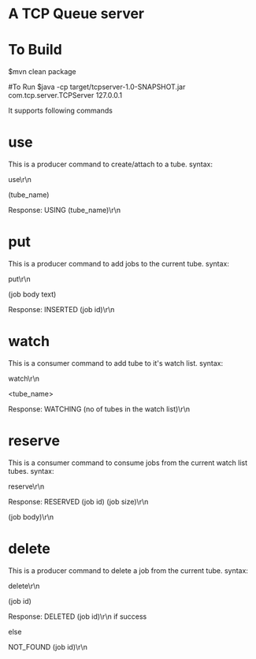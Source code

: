 # A TCP Queue server


# To Build
$mvn clean package

#To Run
$java -cp target/tcpserver-1.0-SNAPSHOT.jar com.tcp.server.TCPServer 127.0.0.1
 

It supports following commands

# use

This is a producer command to create/attach to a tube.
syntax:

use\r\n

(tube_name)

Response:
USING (tube_name)\r\n


# put

This is a producer command to add jobs to the current tube.
syntax:

put\r\n

(job body text)

Response:
INSERTED (job id)\r\n


# watch

This is a consumer command to add tube to it's watch list.
syntax:

watch\r\n

<tube_name>

Response:
WATCHING (no of tubes in the watch list)\r\n


# reserve

This is a consumer command to consume jobs from the current watch list tubes.
syntax:

reserve\r\n

Response:
RESERVED (job id)  (job size)\r\n

(job body)\r\n


# delete

This is a producer command to delete a job from the current tube.
syntax:

delete\r\n

(job id)

Response:
DELETED (job id)\r\n      if success

else

NOT_FOUND (job id)\r\n